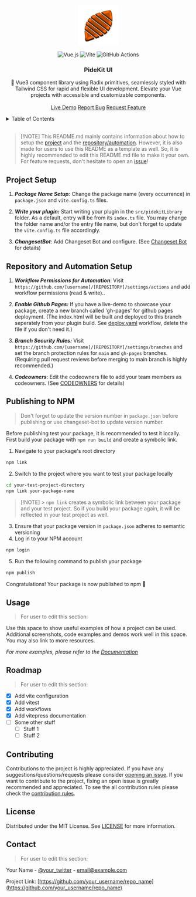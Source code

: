 <!-- PROJECT LOGO -->

<div align="center">
  <a href="https://github.com/kaandesu/pidekit">
    <img src="public/logo.webp" alt="Logo" width="110">
  </a>

<br>
<!-- add tech stack badges below -->

![Vue.js](https://img.shields.io/badge/vuejs-%2335495e.svg?style=for-the-badge&logo=vuedotjs&logoColor=%234FC08D) ![Vite](https://img.shields.io/badge/vite-%23646CFF.svg?style=for-the-badge&logo=vite&logoColor=white) ![GitHub Actions](https://img.shields.io/badge/github%20actions-%232671E5.svg?style=for-the-badge&logo=githubactions&logoColor=white) <!-- Title -->

  <h3 align="center">PideKit UI</h3>
   <!-- DESCRIPTION -->
  <p align="center">
    🚀 Vue3 component library using Radix primitives, seamlessly styled with Tailwind CSS for rapid and flexible UI development. Elevate your Vue projects with accessible and customizable components.
    <br />        
    <br />    
    <a href="https://kaandesu.github.io/PideKit/#/">Live Demo</a>    
    <a href="https://github.com/kaandesu/PideKit/issues">Report Bug</a>    
    <a href="https://github.com/kaandesu/PideKit/issues">Request Feature</a>
  </p>
</div>

<!-- TABLE OF CONTENTS -->
<details>
  <summary>Table of Contents</summary>
  <ol>    
    <li><a href="#project-setup">Project Setup</a></li>
    <li><a href="#repository-and-automation-setup">Repository and Automation Setup</a></li>
    <li><a href="#publishing-to-npm">Publishing to NPM</a></li>
    <li><a href="#usage">Usage</a></li>
    <li><a href="#roadmap">Roadmap</a></li>
    <li><a href="#contributing">Contributing</a></li>
    <li><a href="#license">License</a></li>
    <li><a href="#contact">Contact</a></li>    
  </ol>
</details>

<br>
<!-- GETTING STARTED -->

> [!NOTE] This README.md mainly contains information about how to setup the [project](#project-setup) and the [repository/automation](#repository-and-automation-setup). However, it is also made for users to use this README as a template as well. So, it is highly recommended to edit this README.md file to make it your own. For feature requests, don't hesitate to open an [issue](https://github.com/kaandesu/PideKit/issues/new)!

## Project Setup

1. **_Package Name Setup:_** Change the package name (every occurrence) in `package.json` and `vite.config.ts` files.

2. **_Write your plugin:_** Start writing your plugin in the `src/pidekitLibrary` folder. As a default, entry will be from its `index.ts` file. You may change the folder name and/or the entry file name, but don't forget to update the `vite.config.ts` file accordingly.

3. **_ChangesetBot_**: Add Changeset Bot and configure. (See [Changeset Bot](https://github.com/apps/changeset-bot) for details)

## Repository and Automation Setup

1. **_Workflow Permissions for Automation_**: Visit `https://github.com/[username]/[REPOSITORY]/settings/actions` and add workflow permissions (read & write)..

2. **_Enable Github Pages:_** If you have a live-demo to showcase your package, create a new branch called 'gh-pages' for github pages deployment. (The index.html will be built and deployed to this branch seperately from your plugin build. See [deploy.yaml](.github/workflows/deploy.yaml) workflow, delete the file if you don't need it.)

3. **_Branch Security Rules:_** Visit `https://github.com/[username]/[REPOSITORY]/settings/branches` and set the branch protection rules for `main` and `gh-pages` branches. (Requiring pull request reviews before merging to main branch is highly recommended.)

4. **_Codeowners_**: Edit the codeowners file to add your team members as codeowners. (See [CODEOWNERS](CODEOWNERS) for details)

## Publishing to NPM

> Don't forget to update the version number in `package.json` before publishing or use changeset-bot to update version number.

Before publishing test your package, it is recommended to test it locally. First build your package with `npm run build` and create a symbolic link. <br>

1. Navigate to your package's root directory

```bash
npm link
```

2. Switch to the project where you want to test your package locally

```bash
cd your-test-project-directory
npm link your-package-name
```

> [!NOTE] > `npm link` creates a symbolic link between your package and your test project. So if you build your package again, it will be reflected in your test project as well.

3. Ensure that your package version in `package.json` adheres to semantic versioning
4. Log in to your NPM account

```bash
npm login
```

5. Run the following command to publish your package

```bash
npm publish
```

Congratulations! Your package is now published to npm 🎉 <br>

<!-- USAGE EXAMPLES -->

## Usage

> For user to edit this section:

Use this space to show useful examples of how a project can be used. Additional screenshots, code examples and demos work well in this space. You may also link to more resources.

_For more examples, please refer to the [Documentation](https://example.com)_

<!-- ROADMAP -->

## Roadmap

> For user to edit this section:

- [x] Add vite configuration
- [x] Add vitest
- [x] Add workflows
- [x] Add vitepress documentation
- [ ] Some other stuff
  - [ ] Stuff 1
  - [ ] Stuff 2

<!-- CONTRIBUTING -->

## Contributing

Contributions to the project is highly appreciated. If you have any suggestions/questions/requests please consider [opening an issue](https://github.com/kaandesu/PideKit/issues/new). If you want to contribute to the project, fixing an open issue is greatly recommended and appreciated. To see the all contribution rules please check the [contribution rules](CONTRIBUTING.md).

<!-- LICENSE -->

## License

Distributed under the MIT License. See [LICENSE](LICENSE.md) for more information.

<!-- CONTACT -->

## Contact

> For user to edit this section:

Your Name - [@your_twitter](https://twitter.com/your_username) - email@example.com

Project Link: [https://github.com/your_username/repo_name](https://github.com/your_username/repo_name)
